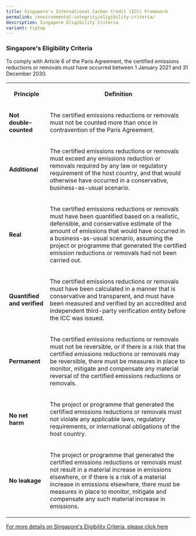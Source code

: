 ```yaml
---
title: Singapore's International Carbon Credit (ICC) Framework
permalink: /environmental-integrity/eligibility-criteria/
description: Singapore Eligibility Criteria
variant: tiptap
---
```

<h3>Singapore's Eligibility Criteria</h3>
<p>To comply with Article 6 of the Paris Agreement, the certified emissions
reductions or removals must have occurred between 1 January 2021 and 31
December 2030.</p>
<table style="minWidth: 50px">
<colgroup>
<col>
<col>
</colgroup>
<tbody>
<tr>
<th rowspan="1" colspan="1">
<p>Principle</p>
</th>
<th rowspan="1" colspan="1">
<p>Definition</p>
</th>
</tr>
<tr>
<td rowspan="1" colspan="1">
<p><strong>Not double-counted</strong>
</p>
</td>
<td rowspan="1" colspan="1">
<p>The certified emissions reductions or removals must not be counted more
than once in contravention of the Paris Agreement.</p>
</td>
</tr>
<tr>
<td rowspan="1" colspan="1">
<p><strong>Additional</strong>
</p>
</td>
<td rowspan="1" colspan="1">
<p>The certified emissions reductions or removals must exceed any emissions
reduction or removals required by any law or regulatory requirement of
the host country, and that would otherwise have occurred in a conservative,
business-as-usual scenario.</p>
</td>
</tr>
<tr>
<td rowspan="1" colspan="1">
<p><strong>Real</strong>
</p>
</td>
<td rowspan="1" colspan="1">
<p>The certified emissions reductions or removals must have been quantified
based on a realistic, defensible, and conservative estimate of the amount
of emissions that would have occurred in a business-as-usual scenario,
assuming the project or programme that generated the certified emission
reductions or removals had not been carried out.</p>
</td>
</tr>
<tr>
<td rowspan="1" colspan="1">
<p><strong>Quantified and verified</strong>
</p>
</td>
<td rowspan="1" colspan="1">
<p>The certified emissions reductions or removals must have been calculated
in a manner that is conservative and transparent, and must have been measured
and verified by an accredited and independent third-party verification
entity before the ICC was issued.</p>
</td>
</tr>
<tr>
<td rowspan="1" colspan="1">
<p><strong>Permanent</strong>
</p>
</td>
<td rowspan="1" colspan="1">
<p>The certified emissions reductions or removals must not be reversible,
or if there is a risk that the certified emissions reductions or removals
may be reversible, there must be measures in place to monitor, mitigate
and compensate any material reversal of the certified emissions reductions
or removals.</p>
</td>
</tr>
<tr>
<td rowspan="1" colspan="1">
<p><strong>No net harm</strong>
</p>
</td>
<td rowspan="1" colspan="1">
<p>The project or programme that generated the certified emissions reductions
or removals must not violate any applicable laws, regulatory requirements,
or international obligations of the host country.</p>
</td>
</tr>
<tr>
<td rowspan="1" colspan="1">
<p><strong>No leakage</strong>
</p>
</td>
<td rowspan="1" colspan="1">
<p>The project or programme that generated the certified emissions reductions
or removals must not result in a material increase in emissions elsewhere,
or if there is a risk of a material increase in emissions elsewhere, there
must be measures in place to monitor, mitigate and compensate any such
material increase in emissions.</p>
</td>
</tr>
</tbody>
</table>
<p><a href="https://www.mse.gov.sg/latest-news/eligibility-criteria-for-internationalcarboncredits" rel="noopener noreferrer nofollow" target="_blank">For more details on Singapore's Eligibility Criteria, please click here</a>
</p>